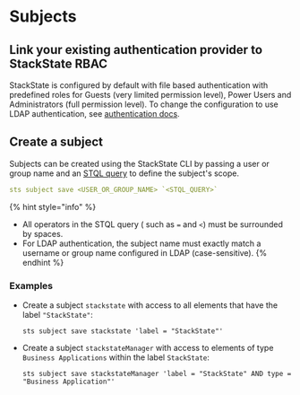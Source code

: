 # Subjects

## Link your existing authentication provider to StackState RBAC

StackState is configured by default with file based authentication with predefined roles for Guests \(very limited permission level\), Power Users and Administrators \(full permission level\). To change the configuration to use LDAP authentication, see [authentication docs](../authentication/).

## Create a subject

Subjects can be created using the StackState CLI by passing a user or group name and an [STQL query](/develop/reference/stql_reference.md) to define the subject's scope.

```yaml
sts subject save <USER_OR_GROUP_NAME> `<STQL_QUERY>`
```
{% hint style="info" %}
* All operators in the STQL query \( such as `=` and `<`\) must be surrounded by spaces.
* For LDAP authentication, the subject name must exactly match a username or group name configured in LDAP (case-sensitive).
{% endhint %}

### Examples

* Create a subject `stackstate` with access to all elements that have the label `"StackState"`:
    ```text
    sts subject save stackstate 'label = "StackState"'
  
    ```
* Create a subject `stackstateManager` with access to elements of type `Business Applications` within the label `StackState`:
    ```text
    sts subject save stackstateManager 'label = "StackState" AND type = "Business Application"'
  
    ```